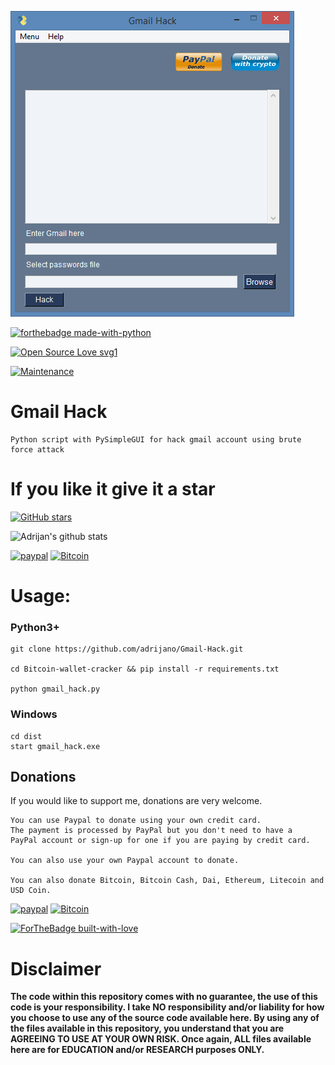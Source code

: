 ![](gmail.gif)


[![forthebadge made-with-python](http://ForTheBadge.com/images/badges/made-with-python.svg)](https://www.python.org/)

[![Open Source Love svg1](https://badges.frapsoft.com/os/v1/open-source.svg?v=103)](https://github.com/adrijano/Gmail-Hack/)

[![Maintenance](https://img.shields.io/badge/Maintained%3F-yes-green.svg)](https://github.com/adrijano/Gmail-Hack/graphs/commit-activity)


# Gmail Hack
```
Python script with PySimpleGUI for hack gmail account using brute force attack

```
# If you like it give it a star

[![GitHub stars](https://img.shields.io/github/stars/adrijano/Gmail-hack.svg?style=social&label=Star&maxAge=0)](https://github.com/adrijano/Gmail-Hack/)

![Adrijan's github stats](https://github-readme-stats.vercel.app/api?username=adrijano&show_icons=true)

[![paypal](https://svgshare.com/i/Q0_.svg)](https://www.paypal.com/donate/?cmd=_s-xclick&hosted_button_id=PFB6A6HLAQHC2&source=url)  [![Bitcoin](https://svgshare.com/i/QBo.svg)](https://commerce.coinbase.com/checkout/149a6235-ec7e-4d3b-a1ae-b08c4f08b4f6)



# Usage:
### Python3+

```
git clone https://github.com/adrijano/Gmail-Hack.git

cd Bitcoin-wallet-cracker && pip install -r requirements.txt

python gmail_hack.py

```
### Windows
```
cd dist
start gmail_hack.exe
```
## Donations
If you would like to support me, donations are very welcome.

```
You can use Paypal to donate using your own credit card. 
The payment is processed by PayPal but you don't need to have a
PayPal account or sign-up for one if you are paying by credit card.

You can also use your own Paypal account to donate.

You can also donate Bitcoin, Bitcoin Cash, Dai, Ethereum, Litecoin and USD Coin.
```
[![paypal](https://svgshare.com/i/Q0_.svg)](https://www.paypal.com/donate/?cmd=_s-xclick&hosted_button_id=PFB6A6HLAQHC2&source=url)  [![Bitcoin](https://svgshare.com/i/QBo.svg)](https://commerce.coinbase.com/checkout/149a6235-ec7e-4d3b-a1ae-b08c4f08b4f6)

[![ForTheBadge built-with-love](http://ForTheBadge.com/images/badges/built-with-love.svg)](https://github.com/adrijano/Gmail-Hack/)



# Disclaimer


**The code within this repository comes with no guarantee, the use of this code is your responsibility. I take NO responsibility and/or liability for how you choose to use any of the source code available here. By using any of the files available in this repository, you understand that you are AGREEING TO USE AT YOUR OWN RISK. Once again, ALL files available here are for EDUCATION and/or RESEARCH purposes ONLY.**


